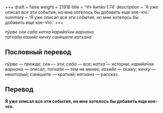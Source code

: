 +++
draft = false
weight = 21916
title = 'ЧЧ Антйа 1.74'
description = 'Я уже описал все эти события, но мне хотелось бы добавить еще кое-что.'
summary = 'Я уже описал все эти события, но мне хотелось бы добавить еще кое-что.'
+++

_пӯрве сеи саба катха̄ карийа̄чхи варн̣ана  
татха̄пи кахийе кичху сан̇кшепе катхана_

## Пословный перевод

_пӯрве_ — прежде; _сеи_ — эти; _саба_ — все; _катха̄_ — истории; _карийа̄чхи_ _варн̣ана_ — описал; _татха̄пи_ — тем не менее; _кахийе_ — скажу; _кичху_ — некоторый; _сан̇кшепе_ — краткий; _катхана_ — рассказ.

## Перевод

**Я уже описал все эти события, но мне хотелось бы добавить еще кое-что.**
